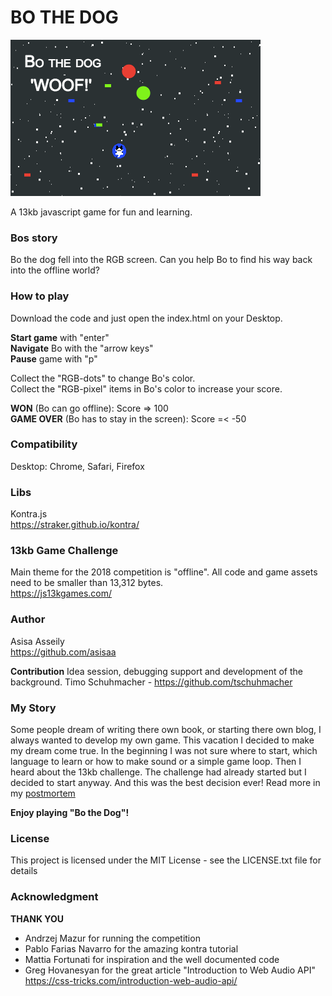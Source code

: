 # BO THE DOG

![Bo the dog](pics/Bo-the-dog-400x250.png)

A 13kb javascript game for fun and learning.

### Bos story
Bo the dog fell into the RGB screen.
Can you help Bo to find his way back into the offline world?

### How to play
Download the code and just open the index.html on your Desktop.  

**Start game** with "enter"  
**Navigate** Bo with the "arrow keys"   
**Pause** game with "p"

Collect the "RGB-dots" to change Bo's color.  
Collect the "RGB-pixel" items in Bo's color to increase your score.

**WON** (Bo can go offline): Score => 100  
**GAME OVER** (Bo has to stay in the screen): Score =< -50

### Compatibility
Desktop: Chrome, Safari, Firefox

### Libs
Kontra.js  
https://straker.github.io/kontra/

### 13kb Game Challenge
Main theme for the 2018 competition is "offline".
All code and game assets need to be smaller than 13,312 bytes.  
https://js13kgames.com/

### Author
Asisa Asseily  
https://github.com/asisaa

**Contribution**
Idea session, debugging support and development of the background. Timo Schuhmacher - https://github.com/tschuhmacher

### My Story
Some people dream of writing there own book, or starting there own blog,
I always wanted to develop my own game. This vacation I decided to make my dream come true.
In the beginning I was not sure where to start, which language to learn or
how to make sound or a simple game loop.
Then I heard about the 13kb challenge. The challenge had already started
but I decided to start anyway. And this was the best decision ever! Read more in my [postmortem](postmortem.md)

**Enjoy playing "Bo the Dog"!**

### License
This project is licensed under the MIT License - see the LICENSE.txt file for details

### Acknowledgment

**THANK YOU**
- Andrzej Mazur for running the competition
- Pablo Farias Navarro for the amazing kontra tutorial
- Mattia Fortunati for inspiration and the well documented code
- Greg Hovanesyan for the great article "Introduction to Web Audio API"  
https://css-tricks.com/introduction-web-audio-api/
